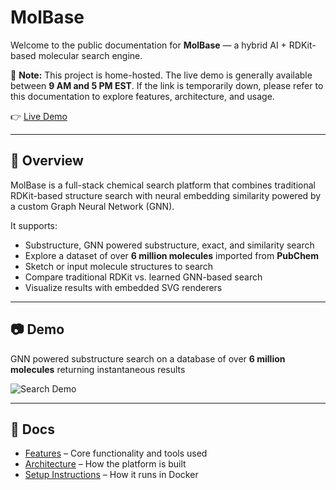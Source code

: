 # MolBase

Welcome to the public documentation for **MolBase** — a hybrid AI + RDKit-based molecular search engine.

📌 **Note:** This project is home-hosted. The live demo is generally available between **9 AM and 5 PM EST**. If the link is temporarily down, please refer to this documentation to explore features, architecture, and usage.

👉 [Live Demo](https://molbase.duckdns.org/)

---

## 📌 Overview

MolBase is a full-stack chemical search platform that combines traditional RDKit-based structure search with neural embedding similarity powered by a custom Graph Neural Network (GNN).

It supports:

- Substructure, GNN powered substructure, exact, and similarity search
- Explore a dataset of over **6 million molecules** imported from **PubChem**
- Sketch or input molecule structures to search
- Compare traditional RDKit vs. learned GNN-based search
- Visualize results with embedded SVG renderers

---

## 📷 Demo

GNN powered substructure search on a database of over **6 million molecules** returning instantaneous results

![Search Demo](media/gnn_struct_search.gif)

---

## 📁 Docs

- [Features](features.md) – Core functionality and tools used
- [Architecture](architecture.md) – How the platform is built
- [Setup Instructions](setup.md) – How it runs in Docker
